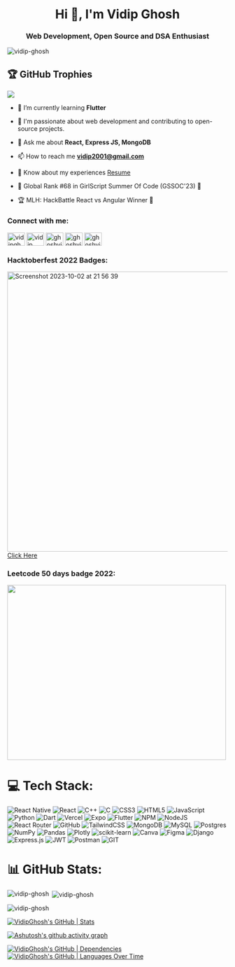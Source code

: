 <h1 align="center">Hi 👋, I'm Vidip Ghosh</h1>
<h3 align="center">Web Development, Open Source and DSA Enthusiast</h3>

<p align="left"> <img src="https://komarev.com/ghpvc/?username=vidip-ghosh&label=Profile%20views&color=0e75b6&style=flat" alt="vidip-ghosh" /> </p>

## 🏆 GitHub Trophies
![](https://github-profile-trophy.vercel.app/?username=Vidip-Ghosh&theme=radical&no-frame=false&no-bg=true&margin-w=4)

- 🌱 I’m currently learning **Flutter**

- 🌱 I'm passionate about web development and contributing to open-source projects.

- 💬 Ask me about **React, Express JS, MongoDB**

- 📫 How to reach me **vidip2001@gmail.com**

- 📄 Know about my experiences <a style="text-decoration: underline;" href="https://ghoshvidip26.hackerresume.io/5b16ff8a-fda9-4904-b9f7-c8fd0d088cae">Resume</a>

- 🌟 Global Rank #68 in GirlScript Summer Of Code (GSSOC'23) 🚀

- 🏆 MLH: HackBattle React vs Angular Winner 🥇

<h3 align="left">Connect with me:</h3>
<p align="left">
<a href="https://dev.to/vidipghosh" target="blank"><img align="center" src="https://user-images.githubusercontent.com/91741581/236672506-b4b56d2f-e08d-456f-8412-fcda30fbd6ad.png" alt="vidipghosh" height="30" width="40" /></a>
<a href="https://www.linkedin.com/in/vidip-ghosh-9973b7213" target="blank"><img align="center" src="https://user-images.githubusercontent.com/91741581/236672395-4ea3bb33-5702-4772-b320-42c9a69e532f.png" alt="vidip ghosh" height="30" width="40" /></a>
<a href="https://instagram.com/ghoshvidip2001" target="blank"><img align="center" src="https://user-images.githubusercontent.com/91741581/236672463-96a1fd81-8677-4d61-96c4-4d047074e6d1.png" alt="ghoshvidip2001" height="30" width="40" /></a>
<a href="https://www.leetcode.com/ghoshvidip26" target="blank"><img align="center" src="https://raw.githubusercontent.com/rahuldkjain/github-profile-readme-generator/master/src/images/icons/Social/leet-code.svg" alt="ghoshvidip26" height="30" width="40" /></a>
<a href="https://auth.geeksforgeeks.org/user/ghoshvidip26" target="blank"><img align="center" src="https://raw.githubusercontent.com/rahuldkjain/github-profile-readme-generator/master/src/images/icons/Social/geeks-for-geeks.svg" alt="ghoshvidip26" height="30" width="40" /></a>
</p>

<h3 align="left">Hacktoberfest 2022 Badges: </h3>
<img width="640" alt="Screenshot 2023-10-02 at 21 56 39" src="https://github.com/Vidip-Ghosh/Vidip-Ghosh/assets/91741581/aaadff56-d5dd-4e98-a9bd-b2025cf1de12">
<a href="https://holopin.me/vidip2001" target="blank">Click Here</a>
<!-- <img width="1152" alt="Screenshot 2023-05-07 at 10 19 59" src="https://user-images.githubusercontent.com/91741581/236658319-5fbfb3a8-f16f-4741-8f8f-38f5f886140d.png"> -->

<h3 align="left">Leetcode 50 days badge 2022: </h3>
<img src="https://github.com/Vidip-Ghosh/Vidip-Ghosh/assets/91741581/25ab75f6-b5ac-45f1-88c1-4e66aea881e1" width="500" height="400">


# 💻 Tech Stack:
![React Native](https://img.shields.io/badge/react_native-%2320232a.svg?style=for-the-badge&logo=react&logoColor=%2361DAFB) ![React](https://img.shields.io/badge/react-%2320232a.svg?style=for-the-badge&logo=react&logoColor=%2361DAFB) ![C++](https://img.shields.io/badge/c++-%2300599C.svg?style=for-the-badge&logo=c%2B%2B&logoColor=white) ![C](https://img.shields.io/badge/c-%2300599C.svg?style=for-the-badge&logo=c&logoColor=white) ![CSS3](https://img.shields.io/badge/css3-%231572B6.svg?style=for-the-badge&logo=css3&logoColor=white) ![HTML5](https://img.shields.io/badge/html5-%23E34F26.svg?style=for-the-badge&logo=html5&logoColor=white) ![JavaScript](https://img.shields.io/badge/javascript-%23323330.svg?style=for-the-badge&logo=javascript&logoColor=%23F7DF1E) ![Python](https://img.shields.io/badge/python-3670A0?style=for-the-badge&logo=python&logoColor=ffdd54) ![Dart](https://img.shields.io/badge/dart-%230175C2.svg?style=for-the-badge&logo=dart&logoColor=white) ![Vercel](https://img.shields.io/badge/vercel-%23000000.svg?style=for-the-badge&logo=vercel&logoColor=white) ![Expo](https://img.shields.io/badge/expo-1C1E24?style=for-the-badge&logo=expo&logoColor=#D04A37) ![Flutter](https://img.shields.io/badge/Flutter-%2302569B.svg?style=for-the-badge&logo=Flutter&logoColor=white) ![NPM](https://img.shields.io/badge/NPM-%23000000.svg?style=for-the-badge&logo=npm&logoColor=white) ![NodeJS](https://img.shields.io/badge/node.js-6DA55F?style=for-the-badge&logo=node.js&logoColor=white) ![React Router](https://img.shields.io/badge/React_Router-CA4245?style=for-the-badge&logo=react-router&logoColor=white) ![GitHub](https://img.shields.io/badge/GitHub-%23121011.svg?style=for-the-badge&logo=github&logoColor=white) ![TailwindCSS](https://img.shields.io/badge/tailwindcss-%2338B2AC.svg?style=for-the-badge&logo=tailwind-css&logoColor=white) ![MongoDB](https://img.shields.io/badge/MongoDB-%234ea94b.svg?style=for-the-badge&logo=mongodb&logoColor=white) ![MySQL](https://img.shields.io/badge/mysql-%2300f.svg?style=for-the-badge&logo=mysql&logoColor=white) ![Postgres](https://img.shields.io/badge/postgres-%23316192.svg?style=for-the-badge&logo=postgresql&logoColor=white) ![NumPy](https://img.shields.io/badge/numpy-%23013243.svg?style=for-the-badge&logo=numpy&logoColor=white) ![Pandas](https://img.shields.io/badge/pandas-%23150458.svg?style=for-the-badge&logo=pandas&logoColor=white) ![Plotly](https://img.shields.io/badge/Plotly-%233F4F75.svg?style=for-the-badge&logo=plotly&logoColor=white) ![scikit-learn](https://img.shields.io/badge/scikit--learn-%23F7931E.svg?style=for-the-badge&logo=scikit-learn&logoColor=white) ![Canva](https://img.shields.io/badge/Canva-%2300C4CC.svg?style=for-the-badge&logo=Canva&logoColor=white) 	![Figma](https://img.shields.io/badge/figma-%23F24E1E.svg?style=for-the-badge&logo=figma&logoColor=white) ![Django](https://img.shields.io/badge/django-%23092E20.svg?style=for-the-badge&logo=django&logoColor=white) ![Express.js](https://img.shields.io/badge/express.js-%23404d59.svg?style=for-the-badge&logo=express&logoColor=%2361DAFB) ![JWT](https://img.shields.io/badge/JWT-black?style=for-the-badge&logo=JSON%20web%20tokens) ![Postman](https://img.shields.io/badge/Postman-FF6C37?style=for-the-badge&logo=postman&logoColor=white) ![GIT](https://img.shields.io/badge/Git-fc6d26?style=for-the-badge&logo=git&logoColor=white)

# 📊 GitHub Stats:
<p><img align="left" src="https://github-readme-stats.vercel.app/api?username=Vidip-Ghosh&theme=highcontrast&hide_border=false&include_all_commits=false&count_private=false" alt="vidip-ghosh" /></p>

<p>&nbsp;<img align="center" src="https://github-readme-streak-stats.herokuapp.com/?user=Vidip-Ghosh&theme=highcontrast&hide_border=false" alt="vidip-ghosh" /></p>

<p><img align="center" src="https://github-readme-stats.vercel.app/api/top-langs/?username=Vidip-Ghosh&theme=highcontrast&hide_border=false&include_all_commits=false&count_private=false&layout=compact" alt="vidip-ghosh" /></p>

[![VidipGhosh's GitHub | Stats](https://stats.quine.sh/VidipGhosh/github?theme=dark)](https://quine.sh?utm_source=widgets&utm_campaign=VidipGhosh)

[![Ashutosh's github activity graph](https://github-readme-activity-graph.vercel.app/graph?username=Vidip-Ghosh&bg_color=ffcfe9&color=9e4c98&line=9e4c98&point=403d3d&area=true&hide_border=true)](https://github.com/ashutosh00710/github-readme-activity-graph)

[![VidipGhosh's GitHub | Dependencies](https://stats.quine.sh/VidipGhosh/dependencies?theme=dark)](https://quine.sh?utm_source=widgets&utm_campaign=VidipGhosh)
[![VidipGhosh's GitHub | Languages Over Time](https://stats.quine.sh/VidipGhosh/languages-over-time?theme=dark)](https://quine.sh?utm_source=widgets&utm_campaign=VidipGhosh)
